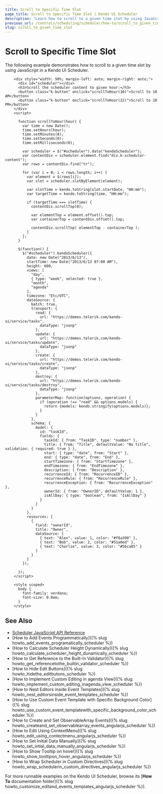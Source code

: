 ```yaml
---
title: Scroll to Specific Time Slot
page_title: Scroll to Specific Time Slot | Kendo UI Scheduler
description: "Learn how to scroll to a given time slot by using JavaScript in a Kendo UI Scheduler."
previous_url: /controls/scheduling/scheduler/how-to/scroll_to_given_time_slot
slug: scroll_to_given_time_slot
---
```


# Scroll to Specific Time Slot

The following example demonstrates how to scroll to a given time slot by using JavaScript in a Kendo UI Scheduler.



```dojo
    <div style="width: 50%; margin-left: auto; margin-right: auto;">
      <div id="scheduler"></div>
      <h3>Scroll the scheduler content to given hour:</h3>
      <button class="k-button" onclick="scrollToHour(10)">Scroll to 10 AM</button>
      <button class="k-button" onclick="scrollToHour(22)">Scroll to 10 PM</button>
    </div>
    <script>

      function scrollToHour(hour) {
        var time = new Date();
        time.setHours(hour);
        time.setMinutes(0);
        time.setSeconds(0);
        time.setMilliseconds(0);

        var scheduler = $("#scheduler").data("kendoScheduler");
        var contentDiv = scheduler.element.find("div.k-scheduler-content");
        var rows = contentDiv.find("tr");

        for (var i = 0; i < rows.length; i++) {
          var element = $(rows[i]);
          var slot = scheduler.slotByElement(element);

          var slotTime = kendo.toString(slot.startDate, "HH:mm");
          var targetTime = kendo.toString(time, "HH:mm");

          if (targetTime === slotTime) {
            contentDiv.scrollTop(0);

            var elementTop = element.offset().top;
            var containerTop = contentDiv.offset().top;

            contentDiv.scrollTop( elementTop - containerTop );
          }
        };
      }

      $(function() {
        $("#scheduler").kendoScheduler({
          date: new Date("2013/6/13"),
          startTime: new Date("2013/6/13 07:00 AM"),
          height: 600,
          views: [
            "day",
            { type: "week", selected: true },
            "month",
            "agenda"
          ],
          timezone: "Etc/UTC",
          dataSource: {
            batch: true,
            transport: {
              read: {
                url: "https://demos.telerik.com/kendo-ui/service/tasks",
                dataType: "jsonp"
              },
              update: {
                url: "https://demos.telerik.com/kendo-ui/service/tasks/update",
                dataType: "jsonp"
              },
              create: {
                url: "https://demos.telerik.com/kendo-ui/service/tasks/create",
                dataType: "jsonp"
              },
              destroy: {
                url: "https://demos.telerik.com/kendo-ui/service/tasks/destroy",
                dataType: "jsonp"
              },
              parameterMap: function(options, operation) {
                if (operation !== "read" && options.models) {
                  return {models: kendo.stringify(options.models)};
                }
              }
            },
            schema: {
              model: {
                id: "taskId",
                fields: {
                  taskId: { from: "TaskID", type: "number" },
                  title: { from: "Title", defaultValue: "No title", validation: { required: true } },
                  start: { type: "date", from: "Start" },
                  end: { type: "date", from: "End" },
                  startTimezone: { from: "StartTimezone" },
                  endTimezone: { from: "EndTimezone" },
                  description: { from: "Description" },
                  recurrenceId: { from: "RecurrenceID" },
                  recurrenceRule: { from: "RecurrenceRule" },
                  recurrenceException: { from: "RecurrenceException" },
                  ownerId: { from: "OwnerID", defaultValue: 1 },
                  isAllDay: { type: "boolean", from: "IsAllDay" }
                }
              }
            }
          },
          resources: [
            {
              field: "ownerId",
              title: "Owner",
              dataSource: [
                { text: "Alex", value: 1, color: "#f8a398" },
                { text: "Bob", value: 2, color: "#51a0ed" },
                { text: "Charlie", value: 3, color: "#56ca85" }
              ]
            }
          ]
        });

      });
    </script>

    <style scoped>
      body {
        font-family: verdana;
        font-size: 0.8em;
      }
    </style>

```

## See Also

* [Scheduler JavaScript API Reference](/api/javascript/ui/scheduler)
* [How to Add Events Programmatically]({% slug howto_add_events_programatically_scheduler %})
* [How to Calculate Scheduler Height Dynamically]({% slug howto_calculate_scheduler_height_dunamically_scheduler %})
* [How to Get Reference to the Built-In Validator]({% slug howto_get_referencetothe_builtin_validator_scheduler %})
* [How to Hide Edit Buttons]({% slug howto_hidethe_editbutons_scheduler %})
* [How to Implement Custom Editing in agenda View]({% slug howto_implement_custom_editing_inagenda_view_scheduler %})
* [How to Nest Editors inside Event Templates]({% slug howto_nest_editorsinside_event_templates_scheduler %})
* [How to Use Custom Event Template with Specific Background Color]({% slug howto_use_custom_event_templatewith_specific_background_color_scheduler %})
* [How to Create and Set ObservableArray Events]({% slug howto_createand_set_observablearray_events_angularjs_scheduler %})
* [How to Edit Using ContextMenu]({% slug howto_edit_using_contectmenu_angularjs_scheduler %})
* [How to Set Initial Data Manually]({% slug howto_set_intial_data_manually_angularjs_scheduler %})
* [How to Show Тooltip on hover]({% slug howto_show_tooltipon_hover_angularjs_scheduler %})
* [How to Wrap Scheduler in Custom Directives]({% slug howto_wrap_schedulerin_custom_directives_angularjs_scheduler %})

For more runnable examples on the Kendo UI Scheduler, browse its [**How To** documentation folder]({% slug howto_customize_editand_events_templates_angularjs_scheduler %}).
